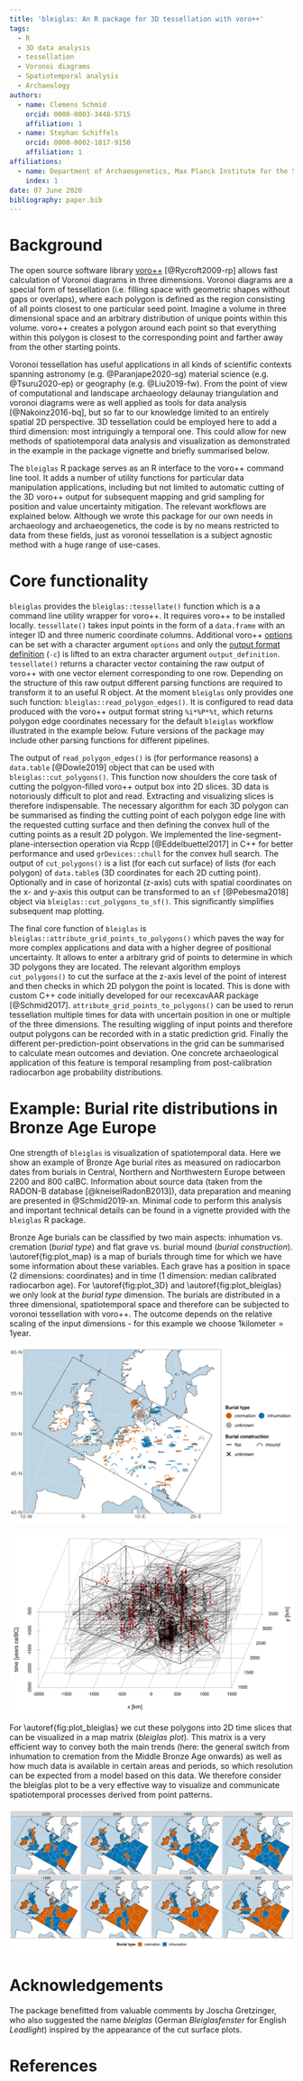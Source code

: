 ```yaml
---
title: 'bleiglas: An R package for 3D tessellation with voro++'
tags:
  - R
  - 3D data analysis
  - tessellation
  - Voronoi diagrams
  - Spatiotemporal analysis
  - Archaeology
authors:
  - name: Clemens Schmid
    orcid: 0000-0003-3448-5715
    affiliation: 1
  - name: Stephan Schiffels
    orcid: 0000-0002-1017-9150
    affiliation: 1
affiliations:
  - name: Department of Archaeogenetics, Max Planck Institute for the Science of Human History, Kahlaische Strasse 10, 07745 Jena, Germany
    index: 1
date: 07 June 2020
bibliography: paper.bib
---
```


# Background

The open source software library [voro++](http://math.lbl.gov/voro++) [@Rycroft2009-rp] allows fast calculation of Voronoi diagrams in three dimensions. Voronoi diagrams are a special form of tessellation (i.e. filling space with geometric shapes without gaps or overlaps), where each polygon is defined as the region consisting of all points closest to one particular seed point. Imagine a volume in three dimensional space and an arbitrary distribution of unique points within this volume. voro++ creates a polygon around each point so that everything within this polygon is closest to the corresponding point and farther away from the other starting points.

Voronoi tessellation has useful applications in all kinds of scientific contexts spanning astronomy (e.g. @Paranjape2020-sg) material science (e.g. @Tsuru2020-ep) or geography (e.g. @Liu2019-fw). From the point of view of computational and landscape archaeology delaunay triangulation and voronoi diagrams were as well applied as tools for data analysis [@Nakoinz2016-bq], but so far to our knowledge limited to an entirely spatial 2D perspective. 3D tessellation could be employed here to add a third dimension: most intriguingly a temporal one. This could allow for new methods of spatiotemporal data analysis and visualization as demonstrated in the example in the package vignette and briefly summarised below.

The ``bleiglas`` R package serves as an R interface to the voro++ command line tool. It adds a number of utility functions for particular data manipulation applications, including but not limited to automatic cutting of the 3D voro++ output for subsequent mapping and grid sampling for position and value uncertainty mitigation. The relevant workflows are explained below. Although we wrote this package for our own needs in archaeology and archaeogenetics, the code is by no means restricted to data from these fields, just as voronoi tessellation is a subject agnostic method with a huge range of use-cases.

# Core functionality

``bleiglas`` provides the `bleiglas::tessellate()` function which is a a command line utility wrapper for voro++. It requires voro++ to be installed locally. `tessellate()` takes input points in the form of a `data.frame` with an integer ID and three numeric coordinate columns. Additional voro++ [options](http://math.lbl.gov/voro++/doc/cmd.html) can be set with a character argument `options` and only the [output format definition](http://math.lbl.gov/voro++/doc/custom.html) (`-c`) is lifted to an extra character argument `output_definition`. `tessellate()` returns a character vector containing the raw output of voro++ with one vector element corresponding to one row. Depending on the structure of this raw output different parsing functions are required to transform it to an useful R object. At the moment ``bleiglas`` only provides one such function: `bleiglas::read_polygon_edges()`. It is configured to read data produced with the voro++ output format string `%i*%P*%t`, which returns polygon edge coordinates necessary for the default ``bleiglas`` workflow illustrated in the example below. Future versions of the package may include other parsing functions for different pipelines.

The output of `read_polygon_edges()` is (for performance reasons) a `data.table` [@Dowle2019] object that can be used with `bleiglas::cut_polygons()`. This function now shoulders the core task of cutting the polgyon-filled voro++ output box into 2D slices. 3D data is notoriously difficult to plot and read. Extracting and visualizing slices is therefore indispensable. The necessary algorithm for each 3D polygon can be summarised as finding the cutting point of each polygon edge line with the requested cutting surface and then defining the convex hull of the cutting points as a result 2D polygon. We implemented the line-segment-plane-intersection operation via Rcpp [@Eddelbuettel2017] in C++ for better performance and used `grDevices::chull` for the convex hull search. The output of `cut_polygons()` is a list (for each cut surface) of lists (for each polygon) of `data.table`s (3D coordinates for each 2D cutting point). Optionally and in case of horizontal (z-axis) cuts with spatial coordinates on the x- and y-axis this output can be transformed to an `sf` [@Pebesma2018] object via `bleiglas::cut_polygons_to_sf()`. This significantly simplifies subsequent map plotting.

The final core function of ``bleiglas`` is `bleiglas::attribute_grid_points_to_polygons()` which paves the way for more complex applications and data with a higher degree of positional uncertainty. It allows to enter a arbitrary grid of points to determine in which 3D polygons they are located. The relevant algorithm employs `cut_polygons()` to cut the surface at the z-axis level of the point of interest and then checks in which 2D polygon the point is located. This is done with custom C++ code initially developed for our recexcavAAR package [@Schmid2017]. `attribute_grid_points_to_polygons()` can be used to rerun tessellation multiple times for data with uncertain position in one or multiple of the three dimensions. The resulting wiggling of input points and therefore output polygons can be recorded with in a static prediction grid. Finally the different per-prediction-point observations in the grid can be summarised to calculate mean outcomes and deviation. One concrete archaeological application of this feature is temporal resampling from post-calibration radiocarbon age probability distributions.

# Example: Burial rite distributions in Bronze Age Europe

One strength of ``bleiglas`` is visualization of spatiotemporal data. Here we show an example of Bronze Age burial rites as measured on radiocarbon dates from burials in Central, Northern and Northwestern Europe between 2200 and 800 calBC. Information about source data (taken from the RADON-B database [@kneiselRadonB2013]), data preparation and meaning are presented in @Schmid2019-xn. Minimal code to perform this analysis and important technical details can be found in a vignette provided with the ``bleiglas`` R package.

Bronze Age burials can be classified by two main aspects: inhumation vs. cremation (*burial type*) and flat grave vs. burial mound (*burial construction*). \autoref{fig:plot_map} is a map of burials through time for which we have some information about these variables. Each grave has a position in space (2 dimensions: coordinates) and in time (1 dimension: median calibrated radiocarbon age). For \autoref{fig:plot_3D} and \autoref{fig:plot_bleiglas} we only look at the *burial type* dimension. The burials are distributed in a three dimensional, spatiotemporal space and therefore can be subjected to voronoi tessellation with voro++. The outcome depends on the relative scaling of the input dimensions - for this example we choose $1\text{kilometer}=1\text{year}$.

![Graves in the research area (rectangular frame) dating between 2200 and 800 calBC as extracted from the Radon-B database (radon-b.ufg.uni-kiel.de). The classes of the variable burial type are distinguished by colour, the ones of burial construction by shape. The map projection is EPSG:102013 and the base layer data is taken from the Natural Earth project (www.naturalearthdata.com).\label{fig:plot_map}](01_map_plot.jpeg)

![Graves in 3D space defined by two spatial (x and y in km) and a temporal (z in years calBC) dimension with voronoi polygons constructed by voro++. Each red dot represents one grave with known burial type, the fine black lines the edges of the result polygons, the rectangular wireframe box the research area now in space and time.\label{fig:plot_3D}](03_3D_plot.png)

For \autoref{fig:plot_bleiglas} we cut these polygons into 2D time slices that can be visualized in a map matrix (*bleiglas plot*). This matrix is a very efficient way to convey both the main trends (here: the general switch from inhumation to cremation from the Middle Bronze Age onwards) as well as how much data is available in certain areas and periods, so which resolution can be expected from a model based on this data. We therefore consider the bleiglas plot to be a very effective way to visualize and communicate spatiotemporal processes derived from point patterns.

![*bleiglas plot*. Map matrix of 2D cuts through 3D voronoi polygons as presented in \autoref{fig:plot_3D}. Each subplot shows one 200 years timeslice between 2200 and 800 calBC. As each 2D polygon belongs to one input burial and data density in some areas and time periods is very low, some graves are represented in multiple subplots. Color coding and map background is as in \autoref{fig:plot_map}.\label{fig:plot_bleiglas}](04_bleiglas_plot.png)

# Acknowledgements

The package benefitted from valuable comments by Joscha Gretzinger, who also suggested the name *bleiglas* (German *Bleiglasfenster* for English *Leadlight*) inspired by the appearance of the cut surface plots.

# References

